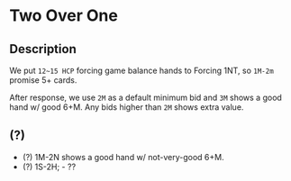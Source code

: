# Two Over One


## Description
We put `12~15 HCP` forcing game balance hands to Forcing 1NT, so `1M-2m` promise 5+ cards.

After response, we use `2M` as a default minimum bid and `3M` shows a good hand w/ good 6+M. Any bids higher than `2M` shows extra value.

## (?)
- (?) 1M-2N shows a good hand w/ not-very-good 6+M.
- (?) 1S-2H; - ??
